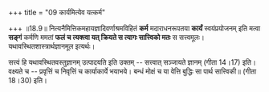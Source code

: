 +++
title = "09 कार्यमित्येव यत्कर्म"

+++
॥18.9॥ नित्यनैमित्तिकमहायज्ञादिवर्णाश्रमविहितं **कर्म** मदाराधनरूपतया
**कार्यं** स्वयंप्रयोजनम् इति मत्वा **सङ्गं** कर्मणि ममतां **फलं च
त्यक्त्वा यत् क्रियते स त्यागः सात्त्विको मतः** स सत्त्वमूलः।
यथावस्थितशास्त्रार्थज्ञानमूल इत्यर्थः।  
  
सत्त्वं हि यथावस्थितवस्तुज्ञानम् उत्पादयति इति उक्तम् -- सत्त्वात्
सञ्जायते ज्ञानम् (गीता 14।17) इति। वक्ष्यते च -- प्रवृत्तिं च निवृत्तिं
च कार्याकार्ये भयाभये। बन्धं मोक्षं च या वेत्ति बुद्धिः सा पार्थ
सात्त्विकी॥ (गीता 18।30) इति।
